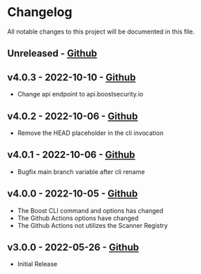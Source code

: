 # Changelog

All notable changes to this project will be documented in this file.

## Unreleased - [Github](https://github.com/boostsecurityio/boostsec-scanner-github/compare/v4.0.3..HEAD)

## v4.0.3 - 2022-10-10 - [Github](https://github.com/boostsecurityio/boostsec-scanner-github/compare/v4.0.2...v4.0.3)

- Change api endpoint to api.boostsecurity.io

## v4.0.2 - 2022-10-06 - [Github](https://github.com/boostsecurityio/boostsec-scanner-github/compare/v4.0.1...v4.0.2)

- Remove the HEAD placeholder in the cli invocation

## v4.0.1 - 2022-10-06 - [Github](https://github.com/boostsecurityio/boostsec-scanner-github/compare/v4.0.0...v4.0.1)

- Bugfix main branch variable after cli rename

## v4.0.0 - 2022-10-05 - [Github](https://github.com/boostsecurityio/boostsec-scanner-github/compare/v3.0.0...v4.0.0)

- The Boost CLI command and options has changed
- The Github Actions options have changed
- The Github Actions not utilizes the Scanner Registry

## v3.0.0 - 2022-05-26 - [Github](https://github.com/boostsecurityio/boostsec-scanner-github/releases/tag/v3.0.0)

- Initial Release
